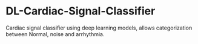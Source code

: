 # DL-Cardiac-Signal-Classifier
Cardiac signal classifier using deep learning models, allows categorization between Normal, noise and arrhythmia.
